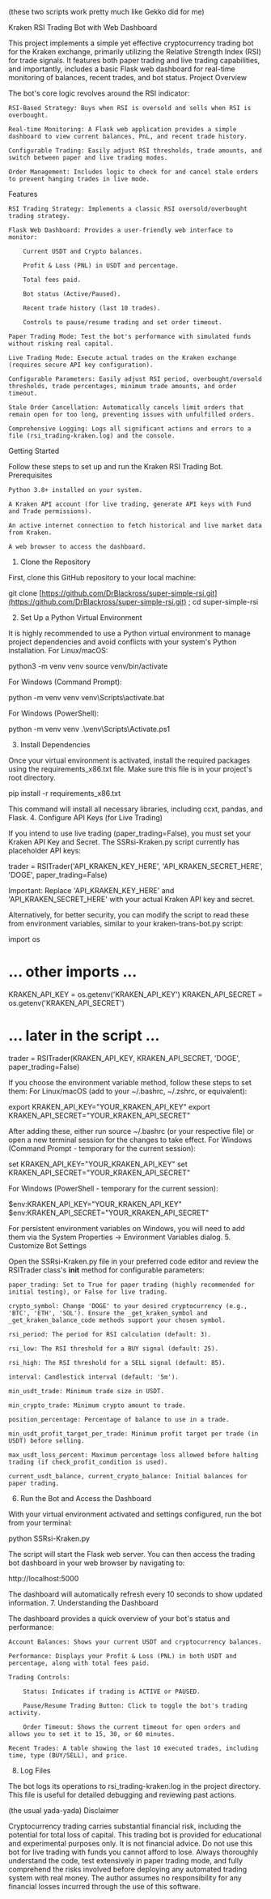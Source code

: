 (these two scripts work pretty much like Gekko did for me)

Kraken RSI Trading Bot with Web Dashboard

This project implements a simple yet effective cryptocurrency trading bot for the Kraken exchange, primarily utilizing the Relative Strength Index (RSI) for trade signals. It features both paper trading and live trading capabilities, and importantly, includes a basic Flask web dashboard for real-time monitoring of balances, recent trades, and bot status.
Project Overview

The bot's core logic revolves around the RSI indicator:

    RSI-Based Strategy: Buys when RSI is oversold and sells when RSI is overbought.

    Real-time Monitoring: A Flask web application provides a simple dashboard to view current balances, PnL, and recent trade history.

    Configurable Trading: Easily adjust RSI thresholds, trade amounts, and switch between paper and live trading modes.

    Order Management: Includes logic to check for and cancel stale orders to prevent hanging trades in live mode.

Features

    RSI Trading Strategy: Implements a classic RSI oversold/overbought trading strategy.

    Flask Web Dashboard: Provides a user-friendly web interface to monitor:

        Current USDT and Crypto balances.

        Profit & Loss (PNL) in USDT and percentage.

        Total fees paid.

        Bot status (Active/Paused).

        Recent trade history (last 10 trades).

        Controls to pause/resume trading and set order timeout.

    Paper Trading Mode: Test the bot's performance with simulated funds without risking real capital.

    Live Trading Mode: Execute actual trades on the Kraken exchange (requires secure API key configuration).

    Configurable Parameters: Easily adjust RSI period, overbought/oversold thresholds, trade percentages, minimum trade amounts, and order timeout.

    Stale Order Cancellation: Automatically cancels limit orders that remain open for too long, preventing issues with unfulfilled orders.

    Comprehensive Logging: Logs all significant actions and errors to a file (rsi_trading-kraken.log) and the console.

Getting Started

Follow these steps to set up and run the Kraken RSI Trading Bot.
Prerequisites

    Python 3.8+ installed on your system.

    A Kraken API account (for live trading, generate API keys with Fund and Trade permissions).

    An active internet connection to fetch historical and live market data from Kraken.

    A web browser to access the dashboard.

1. Clone the Repository

First, clone this GitHub repository to your local machine:

git clone [https://github.com/DrBlackross/super-simple-rsi.git](https://github.com/DrBlackross/super-simple-rsi.git) ; cd super-simple-rsi

2. Set Up a Python Virtual Environment

It is highly recommended to use a Python virtual environment to manage project dependencies and avoid conflicts with your system's Python installation.
For Linux/macOS:

python3 -m venv venv
source venv/bin/activate

For Windows (Command Prompt):

python -m venv venv
venv\Scripts\activate.bat

For Windows (PowerShell):

python -m venv venv
.\venv\Scripts\Activate.ps1

3. Install Dependencies

Once your virtual environment is activated, install the required packages using the requirements_x86.txt file. Make sure this file is in your project's root directory.

pip install -r requirements_x86.txt

This command will install all necessary libraries, including ccxt, pandas, and Flask.
4. Configure API Keys (for Live Trading)

If you intend to use live trading (paper_trading=False), you must set your Kraken API Key and Secret. The SSRsi-Kraken.py script currently has placeholder API keys:

trader = RSITrader('API_KRAKEN_KEY_HERE', 'API_KRAKEN_SECRET_HERE', 'DOGE', paper_trading=False)

Important: Replace 'API_KRAKEN_KEY_HERE' and 'API_KRAKEN_SECRET_HERE' with your actual Kraken API key and secret.

Alternatively, for better security, you can modify the script to read these from environment variables, similar to your kraken-trans-bot.py script:

import os
# ... other imports ...

KRAKEN_API_KEY = os.getenv('KRAKEN_API_KEY')
KRAKEN_API_SECRET = os.getenv('KRAKEN_API_SECRET')

# ... later in the script ...
trader = RSITrader(KRAKEN_API_KEY, KRAKEN_API_SECRET, 'DOGE', paper_trading=False)

If you choose the environment variable method, follow these steps to set them:
For Linux/macOS (add to your ~/.bashrc, ~/.zshrc, or equivalent):

export KRAKEN_API_KEY="YOUR_KRAKEN_API_KEY"
export KRAKEN_API_SECRET="YOUR_KRAKEN_API_SECRET"

After adding these, either run source ~/.bashrc (or your respective file) or open a new terminal session for the changes to take effect.
For Windows (Command Prompt - temporary for the current session):

set KRAKEN_API_KEY="YOUR_KRAKEN_API_KEY"
set KRAKEN_API_SECRET="YOUR_KRAKEN_API_SECRET"

For Windows (PowerShell - temporary for the current session):

$env:KRAKEN_API_KEY="YOUR_KRAKEN_API_KEY"
$env:KRAKEN_API_SECRET="YOUR_KRAKEN_API_SECRET"

For persistent environment variables on Windows, you will need to add them via the System Properties -> Environment Variables dialog.
5. Customize Bot Settings

Open the SSRsi-Kraken.py file in your preferred code editor and review the RSITrader class's __init__ method for configurable parameters:

    paper_trading: Set to True for paper trading (highly recommended for initial testing), or False for live trading.

    crypto_symbol: Change 'DOGE' to your desired cryptocurrency (e.g., 'BTC', 'ETH', 'SOL'). Ensure the _get_kraken_symbol and _get_kraken_balance_code methods support your chosen symbol.

    rsi_period: The period for RSI calculation (default: 3).

    rsi_low: The RSI threshold for a BUY signal (default: 25).

    rsi_high: The RSI threshold for a SELL signal (default: 85).

    interval: Candlestick interval (default: '5m').

    min_usdt_trade: Minimum trade size in USDT.

    min_crypto_trade: Minimum crypto amount to trade.

    position_percentage: Percentage of balance to use in a trade.

    min_usdt_profit_target_per_trade: Minimum profit target per trade (in USDT) before selling.

    max_usdt_loss_percent: Maximum percentage loss allowed before halting trading (if check_profit_condition is used).

    current_usdt_balance, current_crypto_balance: Initial balances for paper trading.

6. Run the Bot and Access the Dashboard

With your virtual environment activated and settings configured, run the bot from your terminal:

python SSRsi-Kraken.py

The script will start the Flask web server. You can then access the trading bot dashboard in your web browser by navigating to:

http://localhost:5000

The dashboard will automatically refresh every 10 seconds to show updated information.
7. Understanding the Dashboard

The dashboard provides a quick overview of your bot's status and performance:

    Account Balances: Shows your current USDT and cryptocurrency balances.

    Performance: Displays your Profit & Loss (PNL) in both USDT and percentage, along with total fees paid.

    Trading Controls:

        Status: Indicates if trading is ACTIVE or PAUSED.

        Pause/Resume Trading Button: Click to toggle the bot's trading activity.

        Order Timeout: Shows the current timeout for open orders and allows you to set it to 15, 30, or 60 minutes.

    Recent Trades: A table showing the last 10 executed trades, including time, type (BUY/SELL), and price.

8. Log Files

The bot logs its operations to rsi_trading-kraken.log in the project directory. This file is useful for detailed debugging and reviewing past actions.

(the usual yada-yada)
Disclaimer

Cryptocurrency trading carries substantial financial risk, including the potential for total loss of capital. This trading bot is provided for educational and experimental purposes only. It is not financial advice. Do not use this bot for live trading with funds you cannot afford to lose. Always thoroughly understand the code, test extensively in paper trading mode, and fully comprehend the risks involved before deploying any automated trading system with real money. The author assumes no responsibility for any financial losses incurred through the use of this software.
